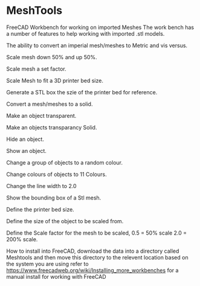 # MeshTools
FreeCAD Workbench for working on imported Meshes
The work bench has a number of features to help working with imported .stl models.

The ability to convert an imperial mesh/meshes to Metric and vis versus.

Scale mesh down 50% and up 50%.

Scale mesh a set factor.

Scale Mesh to fit a 3D printer bed size.

Generate a STL box the szie of the printer bed for reference.

Convert a mesh/meshes to a solid.

Make an object transparent.

Make an objects transparancy Solid.

Hide an object.

Show an object.

Change a group of objects to a random colour.

Change colours of objects to 11 Colours.

Change the line width to 2.0

Show the bounding box of a Stl mesh.

Define the printer bed size.

Define the size of the object to be scaled from.

Define the Scale factor for the mesh to be scaled, 0.5 = 50% scale 2.0 = 200% scale.


How to install into FreeCAD, download the data into a directory called Meshtools and then move this directory to the relevent location based on the system you are using refer to https://www.freecadweb.org/wiki/Installing_more_workbenches for a manual install for working with FreeCAD
